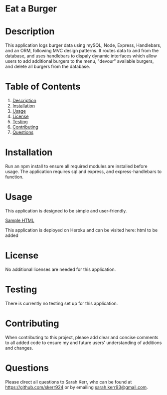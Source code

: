 # Eat a Burger 

<a name="desc"></a>
# Description 

This application logs burger data using mySQL, Node, Express, Handlebars, and an ORM, following MVC design patterns. It routes data to and from the database, and uses handlebars to dispaly dynamic interfaces which allow users to add additional burgers to the menu, "devour" available burgers, and delete all burgers from the database. 

# Table of Contents 
1. [Description](#desc)
2. [Installation](#install)
3. [Usage](#usage)
4. [License](#lic)
5. [Testing](#test)
6. [Contributing](#contr)
7. [Questions](#quest)

<a name="install"></a>
# Installation 
Run an npm install to ensure all required modules are installed before usage. The application requires sql and express, and express-handlebars to function. 

<a name="usage"></a>
# Usage 
This application is designed to be simple and user-friendly. 

[Sample HTML](public/assets/img/demoApp.png)

This application is deployed on Heroku and can be visited here: html to be added 

<a name="lic"></a>
# License 
No additional licenses are needed for this application. 

<a name="test"></a>
# Testing
 There is currently no testing set up for this application. 

<a name="contr"></a>
# Contributing 
When contributing to this project, please add clear and concise comments to all added code to ensure my and future users' understanding of additions and changes. 

<a name="quest"></a>
# Questions 
Please direct all questions to Sarah Kerr, who can be found at https://github.com/skerr924 or by emailing sarah.kerr93@gmail.com. 
